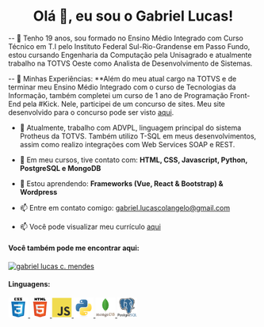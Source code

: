 <h1 align="center">Olá 👋, eu sou o Gabriel Lucas!</h1>
-- 👤 Tenho 19 anos, sou formado no Ensino Médio Integrado com Curso Técnico em T.I pelo Instituto Federal Sul-Rio-Grandense em Passo Fundo, estou cursando Engenharia da Computação pela Unisagrado e atualmente trabalho na TOTVS Oeste como Analista de Desenvolvimento de Sistemas.

-- 📄 Minhas Experiências: **Além do meu atual cargo na TOTVS e de terminar meu Ensino Médio Integrado com o curso de Tecnologias da Informação, também completei um curso de 1 ano de Programação Front-End pela #Kick. Nele, participei de um concurso de sites. Meu site desenvolvido para o concurso pode ser visto [aqui](https://github.com/gabrielmendes100/Gabriel-Lucas-Colangelo-Mendes-Concurso-Kick).

- 🤵 Atualmente, trabalho com ADVPL, linguagem principal do sistema Protheus da TOTVS. Também utilizo T-SQL em meus desenvolvimentos, assim como realizo integrações com Web Services SOAP e REST.

- 🌱 Em meu cursos, tive contato com: **HTML, CSS, Javascript, Python, PostgreSQL e MongoDB**

- 📘 Estou aprendendo: **Frameworks (Vue, React & Bootstrap) & Wordpress**

- 📫 Entre em contato comigo: <a href="mailto:gabriel.lucascolangelo@gmail.com">gabriel.lucascolangelo@gmail.com</a>

- 📫 Você pode visualizar meu currículo <a href="curriculo_gabriel.pdf" download>aqui</a>



<h4 align="left">Você também pode me encontrar aqui:</h4>
<p align="left">
<a href="https://www.linkedin.com/in/gabriel-lucas-c-mendes/" target="blank"><img align="center" src="https://raw.githubusercontent.com/rahuldkjain/github-profile-readme-generator/master/src/images/icons/Social/linked-in-alt.svg" alt="gabriel lucas c. mendes" height="30" width="40" /></a>
</p>

<h4 align="left">Linguagens:</h4>
<p align="left"> <a href="https://www.w3schools.com/css/" target="_blank" rel="noreferrer"> <img src="https://raw.githubusercontent.com/devicons/devicon/master/icons/css3/css3-original-wordmark.svg" alt="css3" width="40" height="40"/> </a> <a href="https://www.w3.org/html/" target="_blank" rel="noreferrer"> <img src="https://raw.githubusercontent.com/devicons/devicon/master/icons/html5/html5-original-wordmark.svg" alt="html5" width="40" height="40"/> </a> <a href="https://developer.mozilla.org/en-US/docs/Web/JavaScript" target="_blank" rel="noreferrer"> <img src="https://raw.githubusercontent.com/devicons/devicon/master/icons/javascript/javascript-original.svg" alt="javascript" width="40" height="40"/> </a> <a href="https://www.python.org" target="_blank" rel="noreferrer"> <img src="https://raw.githubusercontent.com/devicons/devicon/master/icons/python/python-original.svg" alt="python" width="40" height="40"/> </a> <a href="https://www.mongodb.com/" target="_blank" rel="noreferrer"> <img src="https://raw.githubusercontent.com/devicons/devicon/master/icons/mongodb/mongodb-original-wordmark.svg" alt="mongodb" width="40" height="40"/> </a> <a href="https://www.postgresql.org" target="_blank" rel="noreferrer"> <img src="https://raw.githubusercontent.com/devicons/devicon/master/icons/postgresql/postgresql-original-wordmark.svg" alt="postgresql" width="40" height="40"/> </a> </p>
